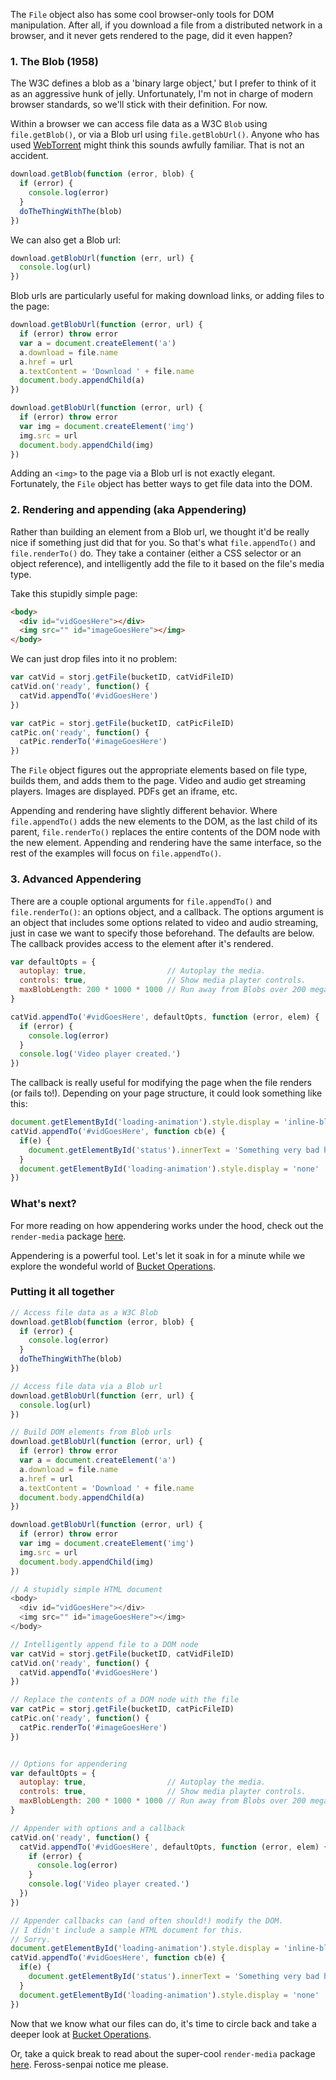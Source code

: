 The `File` object also has some cool browser-only tools for DOM manipulation.
After all, if you download a file from a distributed network in a browser, and
it never gets rendered to the page, did it even happen?

### 1. The Blob (1958)

The W3C defines a blob as a 'binary large object,' but I prefer to think of it
as an aggressive hunk of jelly. Unfortunately, I'm not in charge of modern
browser standards, so we'll stick with their definition. For now.

Within a browser we can access file data as a W3C `Blob` using
`file.getBlob()`, or via a Blob url using `file.getBlobUrl()`. Anyone who has
used [WebTorrent](https://github.com/feross/webtorrent) might think this sounds
awfully familiar. That is not an accident.

```javascript
download.getBlob(function (error, blob) {
  if (error) {
    console.log(error)
  }
  doTheThingWithThe(blob)
})
```

We can also get a Blob url:

```javascript
download.getBlobUrl(function (err, url) {
  console.log(url)
})
```

Blob urls are particularly useful for making download links, or adding files to
the page:

```javascript
download.getBlobUrl(function (error, url) {
  if (error) throw error
  var a = document.createElement('a')
  a.download = file.name
  a.href = url
  a.textContent = 'Download ' + file.name
  document.body.appendChild(a)
})

download.getBlobUrl(function (error, url) {
  if (error) throw error
  var img = document.createElement('img')
  img.src = url
  document.body.appendChild(img)
})
```

Adding an `<img>` to the page via a Blob url is not exactly elegant. Fortunately,
the `File` object has better ways to get file data into the DOM.

### 2. Rendering and appending (aka Appendering)

Rather than building an element from a Blob url, we thought it'd be really nice
if something just did that for you. So that's what `file.appendTo()` and
`file.renderTo()` do. They take a container (either a CSS selector or an object
reference), and intelligently add the file to it based on the file's media
type.

Take this stupidly simple page:

```html
<body>
  <div id="vidGoesHere"></div>
  <img src="" id="imageGoesHere"></img>
</body>
```

We can just drop files into it no problem:

```javascript
var catVid = storj.getFile(bucketID, catVidFileID)
catVid.on('ready', function() {
  catVid.appendTo('#vidGoesHere')
})

var catPic = storj.getFile(bucketID, catPicFileID)
catPic.on('ready', function() {
  catPic.renderTo('#imageGoesHere')
})
```

The `File` object figures out the appropriate elements based on file type,
builds them, and adds them to the page. Video and audio get streaming players.
Images are displayed. PDFs get an iframe, etc.

Appending and rendering have slightly different behavior. Where
`file.appendTo()` adds the new elements to the DOM, as the last child of its
parent, `file.renderTo()` replaces the entire contents of the DOM node with the
new element. Appending and rendering have the same interface, so the rest of
the examples will focus on `file.appendTo()`.

### 3. Advanced Appendering

There are a couple optional arguments for `file.appendTo()` and
`file.renderTo()`: an options object, and a callback. The options argument
is an object that includes some options related to video and audio streaming,
just in case we want to specify those beforehand. The defaults are below. The
callback provides access to the element after it's rendered.

```javascript
var defaultOpts = {
  autoplay: true,                  // Autoplay the media.
  controls: true,                  // Show media playter controls.
  maxBlobLength: 200 * 1000 * 1000 // Run away from Blobs over 200 megabytes.
}

catVid.appendTo('#vidGoesHere', defaultOpts, function (error, elem) {
  if (error) {
    console.log(error)
  }
  console.log('Video player created.')
})
```

The callback is really useful for modifying the page when the file renders (or
fails to!). Depending on your page structure, it could look something like
this:

```javascript
document.getElementById('loading-animation').style.display = 'inline-block'
catVid.appendTo('#vidGoesHere', function cb(e) {
  if(e) {
    document.getElementById('status').innerText = 'Something very bad happened'
  }
  document.getElementById('loading-animation').style.display = 'none'
})
```

### What's next?

For more reading on how appendering works under the hood, check out the
`render-media` package [here](https://www.npmjs.com/package/render-media).

Appendering is a powerful tool. Let's let it soak in for a minute while we
explore the wondeful world of [Bucket Operations](05-bucket-ops.md).


### Putting it all together

```javascript
// Access file data as a W3C Blob
download.getBlob(function (error, blob) {
  if (error) {
    console.log(error)
  }
  doTheThingWithThe(blob)
})

// Access file data via a Blob url
download.getBlobUrl(function (err, url) {
  console.log(url)
})

// Build DOM elements from Blob urls
download.getBlobUrl(function (error, url) {
  if (error) throw error
  var a = document.createElement('a')
  a.download = file.name
  a.href = url
  a.textContent = 'Download ' + file.name
  document.body.appendChild(a)
})

download.getBlobUrl(function (error, url) {
  if (error) throw error
  var img = document.createElement('img')
  img.src = url
  document.body.appendChild(img)
})

// A stupidly simple HTML document
<body>
  <div id="vidGoesHere"></div>
  <img src="" id="imageGoesHere"></img>
</body>

// Intelligently append file to a DOM node
var catVid = storj.getFile(bucketID, catVidFileID)
catVid.on('ready', function() {
  catVid.appendTo('#vidGoesHere')
})

// Replace the contents of a DOM node with the file
var catPic = storj.getFile(bucketID, catPicFileID)
catPic.on('ready', function() {
  catPic.renderTo('#imageGoesHere')
})


// Options for appendering
var defaultOpts = {
  autoplay: true,                  // Autoplay the media.
  controls: true,                  // Show media playter controls.
  maxBlobLength: 200 * 1000 * 1000 // Run away from Blobs over 200 megabytes.
}

// Appender with options and a callback
catVid.on('ready', function() {
  catVid.appendTo('#vidGoesHere', defaultOpts, function (error, elem) {
    if (error) {
      console.log(error)
    }
    console.log('Video player created.')
  })
})

// Appender callbacks can (and often should!) modify the DOM.
// I didn't include a sample HTML document for this.
// Sorry.
document.getElementById('loading-animation').style.display = 'inline-block'
catVid.appendTo('#vidGoesHere', function cb(e) {
  if(e) {
    document.getElementById('status').innerText = 'Something very bad happened'
  }
  document.getElementById('loading-animation').style.display = 'none'
})
```

Now that we know what our files can do, it's time to circle back and take a
deeper look at [Bucket Operations](05-bucket-ops.md).

Or, take a quick break to read about the super-cool `render-media` package
[here](https://www.npmjs.com/package/render-media). Feross-senpai notice me
please.
